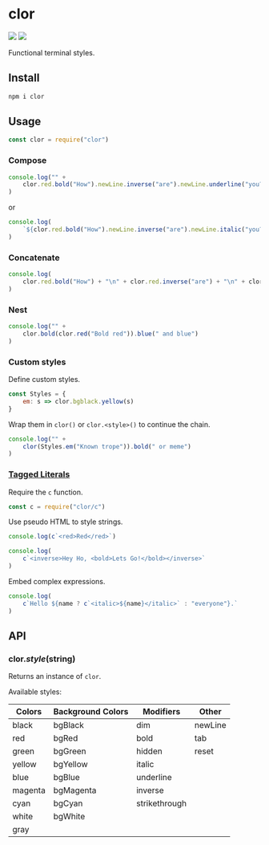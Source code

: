 # clor

[![](https://img.shields.io/npm/v/clor.svg)](https://www.npmjs.org/package/clor)
[![](http://img.shields.io/travis/jbucaran/clor.svg)](https://travis-ci.org/jbucaran/clor)

Functional terminal styles.

## Install

```sh
npm i clor
```

## Usage

```js
const clor = require("clor")
```

### Compose

```js
console.log("" +
    clor.red.bold("How").newLine.inverse("are").newLine.underline("you?")
)
```

or

```js
console.log(
    `${clor.red.bold("How").newLine.inverse("are").newLine.italic("you?")}`
)
```

### Concatenate

```js
console.log(
    clor.red.bold("How") + "\n" + clor.red.inverse("are") + "\n" + clor.red.italic("you?")
)
```

### Nest

```js
console.log("" +
    clor.bold(clor.red("Bold red")).blue(" and blue")
)
```

### Custom styles

Define custom styles.

```js
const Styles = {
    em: s => clor.bgblack.yellow(s)
}
```

Wrap them in `clor()` or `clor.<style>()` to continue the chain.

```js
console.log("" +
    clor(Styles.em("Known trope")).bold(" or meme")
)
```

### [Tagged Literals](https://developer.mozilla.org/en-US/docs/Web/JavaScript/Reference/Template_literals#Tagged_template_literals)

Require the `c` function.

```js
const c = require("clor/c")
```

Use pseudo HTML to style strings.

```js
console.log(c`<red>Red</red>`)
```

```js
console.log(
    c`<inverse>Hey Ho, <bold>Lets Go!</bold></inverse>`
)
```

Embed complex expressions.

```js
console.log(
    c`Hello ${name ? c`<italic>${name}</italic>` : "everyone"}.`
)
```

## API

### clor._style_(string)

Returns an instance of `clor`.

Available styles:

| Colors  | Background Colors | Modifiers     | Other   |
|---------|-------------------|---------------|---------|
| black   | bgBlack           | dim           | newLine |
| red     | bgRed             | bold          | tab     |
| green   | bgGreen           | hidden        | reset   |
| yellow  | bgYellow          | italic        |         |
| blue    | bgBlue            | underline     |         |
| magenta | bgMagenta         | inverse       |         |
| cyan    | bgCyan            | strikethrough |         |
| white   | bgWhite           |               |         |
| gray    |                   |               |         |

